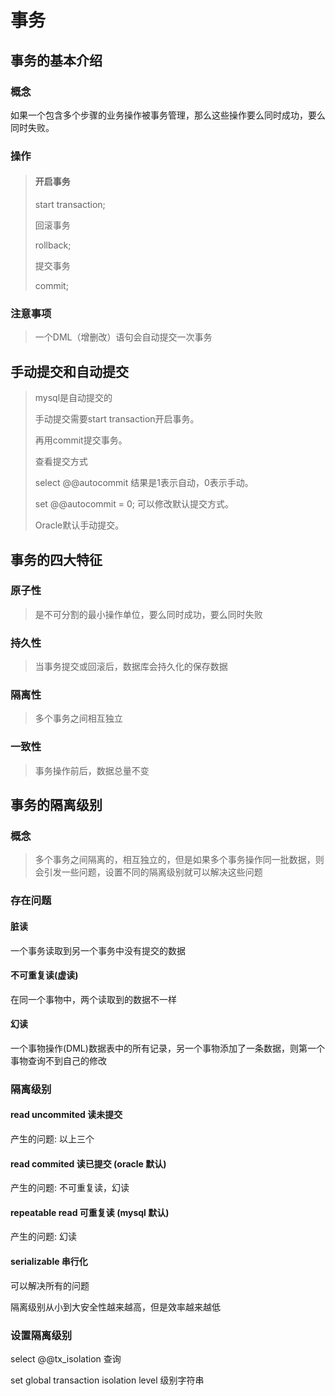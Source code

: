 # 事务

## 事务的基本介绍

### 概念

如果一个包含多个步骤的业务操作被事务管理，那么这些操作要么同时成功，要么同时失败。

### 操作

>#### 开启事务
>
>start transaction;
>
>回滚事务
>
>rollback;
>
>提交事务
>
>commit;

### 注意事项

>一个DML（增删改）语句会自动提交一次事务



## 手动提交和自动提交

>mysql是自动提交的
>
>手动提交需要start transaction开启事务。
>
>再用commit提交事务。
>
>查看提交方式
>
>select @@autocommit  结果是1表示自动，0表示手动。
>
>set @@autocommit = 0; 可以修改默认提交方式。
>
>Oracle默认手动提交。



## 事务的四大特征

### 原子性

>是不可分割的最小操作单位，要么同时成功，要么同时失败

### 持久性

>当事务提交或回滚后，数据库会持久化的保存数据

### 隔离性

>多个事务之间相互独立

### 一致性

>事务操作前后，数据总量不变



## 事务的隔离级别

### 概念

>多个事务之间隔离的，相互独立的，但是如果多个事务操作同一批数据，则会引发一些问题，设置不同的隔离级别就可以解决这些问题

### 存在问题

#### 脏读

一个事务读取到另一个事务中没有提交的数据

#### 不可重复读(虚读)

在同一个事物中，两个读取到的数据不一样

#### 幻读

一个事物操作(DML)数据表中的所有记录，另一个事物添加了一条数据，则第一个事物查询不到自己的修改

### 隔离级别

#### read uncommited 读未提交

产生的问题: 以上三个

#### read commited 读已提交 (oracle 默认)

产生的问题: 不可重复读，幻读

#### repeatable read 可重复读 (mysql 默认)

产生的问题: 幻读

#### serializable 串行化

可以解决所有的问题



隔离级别从小到大安全性越来越高，但是效率越来越低



### 设置隔离级别

select @@tx_isolation 查询

set global transaction isolation level 级别字符串